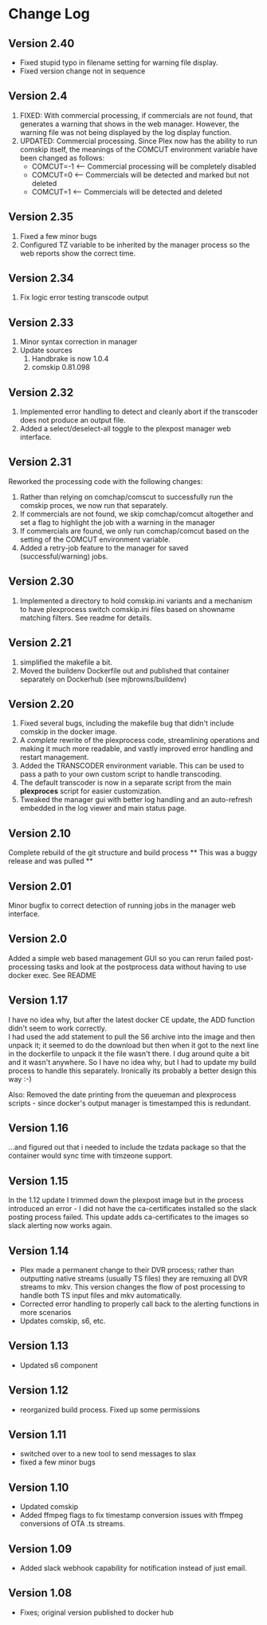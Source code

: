 # Change Log

## Version 2.40
* Fixed stupid typo in filename setting for warning file display.
* Fixed version change not in sequence

## Version 2.4
1. FIXED: With commercial processing, if commercials are not found, that generates a warning that shows in the web manager.  However, the warning file was not being displayed by the log display function.
1. UPDATED: Commercial processing.  Since Plex now has the ability to run comskip itself, the meanings of the COMCUT environment variable have been changed as follows:
    * COMCUT=-1 <-- Commercial processing will be completely disabled
    * COMCUT=0  <-- Commercials will be detected and marked but not deleted
    * COMCUT=1  <-- Commercials will be detected and deleted

## Version 2.35
1. Fixed a few minor bugs
1. Configured TZ variable to be inherited by the manager process so the web reports show the correct time.

## Version 2.34
1. Fix logic error testing transcode output

## Version 2.33
1. Minor syntax correction in manager
1. Update sources
    1. Handbrake is now 1.0.4
    1. comskip 0.81.098

## Version 2.32
1. Implemented error handling to detect and cleanly abort if the transcoder does not produce an output file.
2. Added a select/deselect-all toggle to the plexpost manager web interface.

## Version 2.31
Reworked the processing code with the following changes:
1. Rather than relying on comchap/comscut to successfully run the comskip proces, we now run that separately.
1. If commercials are not found, we skip comchap/comcut altogether and set a flag to highlight the job with a warning in the manager
1. If commercials are found, we only run comchap/comcut based on the setting of the COMCUT environment variable.
1. Added a retry-job feature to the manager for saved (successful/warning) jobs.

## Version 2.30
1. Implemented a directory to hold comskip.ini variants and a mechanism to have plexprocess switch comskip.ini files based on showname matching filters.  See readme for details.

## Version 2.21
1. simplified the makefile a bit.
1. Moved the buildenv Dockerfile out and published that container separately on Dockerhub (see mjbrowns/buildenv)

## Version 2.20
1. Fixed several bugs, including the makefile bug that didn't include comskip in the docker image.  
1. A *complete* rewrite of the plexprocess code, streamlining operations and making it much more readable, and vastly improved error handling and restart management.
1. Added the TRANSCODER environment variable.  This can be used to pass a path to your own custom script to handle transcoding.  
1. The default transcoder is now in a separate script from the main **plexproces** script for easier customization.
1. Tweaked the manager gui with better log handling and an auto-refresh embedded in the log viewer and main status page.

## Version 2.10
Complete rebuild of the git structure and build process ** This was a buggy release and was pulled **

## Version 2.01
Minor bugfix to correct detection of running jobs in the manager web interface.

## Version 2.0
Added a simple web based management GUI so you can rerun failed post-processing tasks and look at the postprocess data without having to use docker exec.  See README

## Version 1.17
I have no idea why, but after the latest docker CE update, the ADD function didn't seem to work correctly.  
I had used the add statement to pull the S6 archive into the image and then unpack it; it seemed to do the download but then when it got to the next line in the dockerfile to unpack it the 
file wasn't there.  I dug around quite a bit and it wasn't anywhere.  So I have no idea why, but I had to update my build process to handle this separately.  Ironically its probably a
better design this way :-)

Also: Removed the date printing from the queueman and plexprocess scripts - since docker's output manager is timestamped this is redundant.

## Version 1.16
...and figured out that i needed to include the tzdata package so that the container would sync time with timzeone support.

## Version 1.15
In the 1.12 update I trimmed down the plexpost image but in the process introduced an error - I did not have the ca-certificates installed so the slack posting process failed.
This update adds ca-certificates to the images so slack alerting now works again.

## Version 1.14
* Plex made a permanent change to their DVR process; rather than outputting native streams (usually TS files) they are remuxing all DVR streams to mkv.  This version changes the flow of post processing to handle both TS input files and mkv automatically.
* Corrected error handling to properly call back to the alerting functions in more scenarios
* Updates comskip, s6, etc.

## Version 1.13
* Updated s6 component

## Version 1.12
* reorganized build process. Fixed up some permissions

## Version 1.11
* switched over to a new tool to send messages to slax
* fixed a few minor bugs

## Version 1.10
* Updated comskip
* Added ffmpeg flags to fix timestamp conversion issues with ffmpeg conversions of OTA .ts streams.

## Version 1.09
* Added slack webhook capability for notification instead of just email.

## Version 1.08
* Fixes; original version published to docker hub
